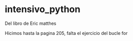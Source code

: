 # intensivo_python
Del libro de Eric matthes

Hicimos hasta la pagina 205, falta el ejercicio del bucle for
